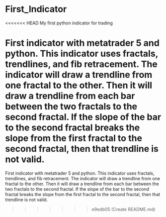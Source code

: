 # First_Indicator
<<<<<<< HEAD
My first python indicator for trading

First indicator with metatrader 5 and python. This indicator uses fractals, trendlines, and fib retracement. The indicator will draw a trendline from one fractal to the other. Then it will draw a trendline from each bar between the two fractals to the second fractal. If the slope of the bar to the second fractal breaks the slope from the first fractal to the second fractal, then that trendline is not valid.
=======
First indicator with metatrader 5 and python.
This indicator uses fractals, trendlines, and fib retracement. The indicator will draw a trendline from one fractal to the other. 
Then it will draw a trendline from each bar between the two fractals to the second fractal. If the slope of the bar to the second fractal
breaks the slope from the first fractal to the second fractal, then that trendline is not valid.
>>>>>>> e9edb05 (Create README.md)

